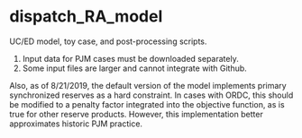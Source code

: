 # dispatch_RA_model
UC/ED model, toy case, and post-processing scripts.

1. Input data for PJM cases must be downloaded separately. 
2. Some input files are larger and cannot integrate with Github.

Also, as of 8/21/2019, the default version of the model implements primary synchronized reserves as a hard constraint. In cases with ORDC, this should be modified to a penalty factor integrated into the objective function, as is true for other reserve products. However, this implementation better approximates historic PJM practice.
